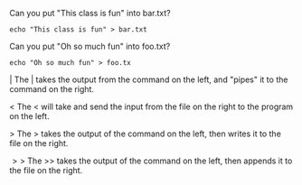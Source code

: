 Can you put "This class is fun" into bar.txt?

    echo "This class is fun" > bar.txt
    

Can you put "Oh so much fun" into foo.txt?

    echo "Oh so much fun" > foo.tx

    
$|$  The | takes the output from the command on the left, and "pipes" it to the command on the right.

$<$  The < will take and send the input from the file on the right to the program on the left. 

$>$  The > takes the output of the command on the left, then writes it to the file on the right. 

$>>$ The >> takes the output of the command on the left, then appends it to the file on the right.


